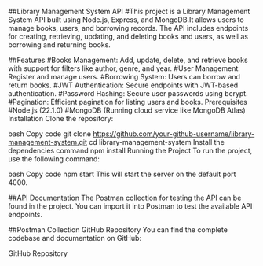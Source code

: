 ##Library Management System API
#This project is a Library Management System API built using Node.js, Express, and MongoDB.It allows users to manage books, users, and borrowing records. The API includes endpoints for creating, retrieving, updating, and deleting books and users, as well as borrowing and returning books.

##Features
#Books Management: Add, update, delete, and retrieve books with support for filters like author, genre, and year.
#User Management: Register and manage users.
#Borrowing System: Users can borrow and return books.
#JWT Authentication: Secure endpoints with JWT-based authentication.
#Password Hashing: Secure user passwords using bcrypt.
#Pagination: Efficient pagination for listing users and books.
Prerequisites
#Node.js (22.1.0)
#MongoDB (Running cloud service like MongoDB Atlas)
Installation
Clone the repository:

bash
Copy code
git clone https://github.com/your-github-username/library-management-system.git
cd library-management-system
Install the dependencies command
npm install
Running the Project
To run the project, use the following command:

bash
Copy code
npm start
This will start the server on the default port 4000.

##API Documentation
The Postman collection for testing the API can be found in the project. 
You can import it into Postman to test the available API endpoints.

##Postman Collection
GitHub Repository
You can find the complete codebase and documentation on GitHub:

GitHub Repository